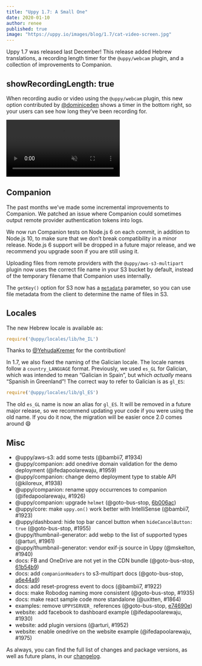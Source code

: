 ```yaml
---
title: "Uppy 1.7: A Small One"
date: 2020-01-10
author: renee
published: true
image: "https://uppy.io/images/blog/1.7/cat-video-screen.jpg"
---
```


Uppy 1.7 was released last December! This release added Hebrew translations, a recording length timer for the `@uppy/webcam` plugin, and a collection of improvements to Companion.

<!--more-->

## showRecordingLength: true

When recording audio or video using the `@uppy/webcam` plugin, this new option contributed by [@dominiceden](https://github.com/dominiceden) shows a timer in the bottom right, so your users can see how long they’ve been recording for.

<video alt="Demo video showing Uppy Webcam video recording timer" muted autoplay loop>
  <source src="/images/blog/1.7/cat-video-timer.webm" type="video/webm">
  <source src="/images/blog/1.7/cat-video-timer.mp4" type="video/mp4">
</video>

## Companion

The past months we’ve made some incremental improvements to Companion. We patched an issue where Companion could sometimes output remote provider authentication tokens into logs.

We now run Companion tests on Node.js 6 on each commit, in addition to Node.js 10, to make sure that we don’t break compatibility in a minor release. Node.js 6 support will be dropped in a future major release, and we recommend you upgrade soon if you are still using it.

Uploading files from remote providers with the `@uppy/aws-s3-multipart` plugin now uses the correct file name in your S3 bucket by default, instead of the temporary filename that Companion uses internally.

The `getKey()` option for S3 now has a [`metadata`](https://uppy.io/docs/companion/#s3-getKey-req-filename-metadata) parameter, so you can use file metadata from the client to determine the name of files in S3.

## Locales

The new Hebrew locale is available as:

```js
require('@uppy/locales/lib/he_IL')
```

Thanks to [@YehudaKremer](https://github.com/YehudaKremer) for the contribution!

In 1.7, we also fixed the naming of the Galician locale. The locale names follow a `country_LANGUAGE` format. Previously, we used `es_GL` for Galician, which was intended to mean “Galician in Spain”, but which *actually* means “Spanish in Greenland”! The correct way to refer to Galician is as `gl_ES`:

```js
require('@uppy/locales/lib/gl_ES')
```

The old `es_GL` name is now an alias for `gl_ES`. It will be removed in a future major release, so we recommend updating your code if you were using the old name. If you do it now, the migration will be easier once 2.0 comes around :smile:

## Misc

*   @uppy/aws-s3: add some tests (@bambii7, #1934)
*   @uppy/companion: add onedrive domain validation for the demo deployment (@ifedapoolarewaju, #1959)
*   @uppy/companion: change demo deployment type to stable API (@kiloreux, #1938)
*   @uppy/companion: rename uppy occurrences to companion (@ifedapoolarewaju, #1926)
*   @uppy/companion: upgrade `helmet` (@goto-bus-stop, [6b006ac](https://github.com/transloadit/uppy/commit/6b006ac42c20062c37bdcaf6a77e07b304da7957))
*   @uppy/core: make `uppy.on()` work better with IntelliSense (@bambii7, #1923)
*   @uppy/dashboard: hide top bar cancel button when `hideCancelButton: true` (@goto-bus-stop, #1955)
*   @uppy/thumbnail-generator: add webp to the list of supported types (@arturi, #1961)
*   @uppy/thumbnail-generator: vendor exif-js source in Uppy (@mskelton, #1940)
*   docs: FB and OneDrive are not yet in the CDN bundle (@goto-bus-stop, [61b54b9](https://github.com/transloadit/uppy/commit/61b54b914dd437d2e60362c4ece1429943b32555))
*   docs: add `companionHeaders` to s3-multipart docs (@goto-bus-stop, [a6e44a9](https://github.com/transloadit/uppy/commit/a6e44a953114e385466dcce884d37e433f030549))
*   docs: add reset-progress event to docs (@bambii7, #1922)
*   docs: make Robodog naming more consistent (@goto-bus-stop, #1935)
*   docs: make react sample code more standalone (@uxitten, #1864)
*   examples: remove `UPPYSERVER_` references (@goto-bus-stop, [e74690e](https://github.com/transloadit/uppy/commit/e74690e20cc0a1afd9156ce03b1ca6a5358cc7d9))
*   website: add facebook to dashboard example (@ifedapoolarewaju, #1930)
*   website: add plugin versions (@arturi, #1952)
*   website: enable onedrive on the website example (@ifedapoolarewaju, #1975)

As always, you can find the full list of changes and package versions, as well as future plans, in our [changelog](https://github.com/transloadit/uppy/blob/master/CHANGELOG.md).
